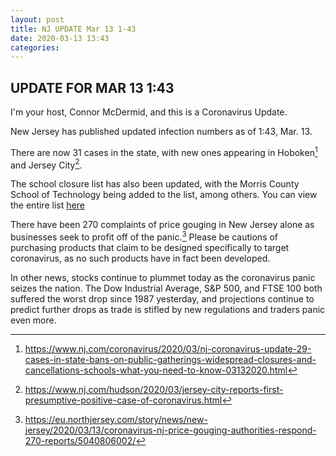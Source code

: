 ```yaml
---
layout: post
title: NJ UPDATE Mar 13 1-43
date: 2020-03-13 13:43
categories:
---
```


## UPDATE FOR MAR 13 1:43

I'm your host, Connor McDermid, and this is a Coronavirus Update.

New Jersey has published updated infection numbers as of 1:43, Mar. 13.

There are now 31 cases in the state, with new ones appearing in Hoboken[^1] and Jersey City[^2].

The school closure list has also been updated, with the Morris County School of Technology being added to the list, among others. You can view the entire list [here](https://www.nj.com/coronavirus/2020/03/coronavirus-closures-latest-nj-school-closings-map-of-outbreak-friday-march-13.html)

There have been 270 complaints of price gouging in New Jersey alone as businesses seek to profit off of the panic.[^3] Please be cautions of purchasing products that claim to be designed specifically to target coronavirus, as no such products have in fact been developed.

In other news, stocks continue to plummet today as the coronavirus panic seizes the nation. The Dow Industrial Average, S&P 500, and FTSE 100 both suffered the worst drop since 1987 yesterday, and projections continue to predict further drops as trade is stifled by new regulations and traders panic even more.




[^1]: https://www.nj.com/coronavirus/2020/03/nj-coronavirus-update-29-cases-in-state-bans-on-public-gatherings-widespread-closures-and-cancellations-schools-what-you-need-to-know-03132020.html
[^2]: https://www.nj.com/hudson/2020/03/jersey-city-reports-first-presumptive-positive-case-of-coronavirus.html
[^3]: https://eu.northjersey.com/story/news/new-jersey/2020/03/13/coronavirus-nj-price-gouging-authorities-respond-270-reports/5040806002/
